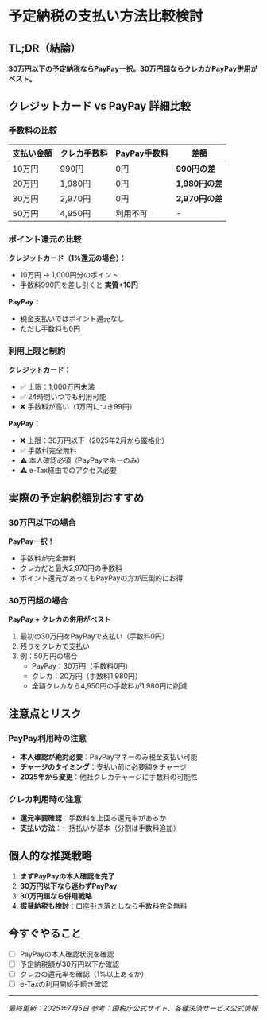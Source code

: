 # 予定納税の支払い方法比較検討

## TL;DR（結論）
**30万円以下の予定納税ならPayPay一択。30万円超ならクレカかPayPay併用がベスト。**

## クレジットカード vs PayPay 詳細比較

### 手数料の比較

| 支払い金額 | クレカ手数料 | PayPay手数料 | 差額 |
|------------|-------------|-------------|------|
| 10万円 | 990円 | 0円 | **990円の差** |
| 20万円 | 1,980円 | 0円 | **1,980円の差** |
| 30万円 | 2,970円 | 0円 | **2,970円の差** |
| 50万円 | 4,950円 | 利用不可 | - |

### ポイント還元の比較

**クレジットカード（1%還元の場合）：**
- 10万円 → 1,000円分のポイント
- 手数料990円を差し引くと **実質+10円**

**PayPay：**
- 税金支払いではポイント還元なし
- ただし手数料も0円

### 利用上限と制約

**クレジットカード：**
- ✅ 上限：1,000万円未満
- ✅ 24時間いつでも利用可能
- ❌ 手数料が高い（1万円につき99円）

**PayPay：**
- ❌ 上限：30万円以下（2025年2月から厳格化）
- ✅ 手数料完全無料
- ⚠️ 本人確認必須（PayPayマネーのみ）
- ⚠️ e-Tax経由でのアクセス必要

## 実際の予定納税額別おすすめ

### 30万円以下の場合
**PayPay一択！**
- 手数料が完全無料
- クレカだと最大2,970円の手数料
- ポイント還元があってもPayPayの方が圧倒的にお得

### 30万円超の場合
**PayPay + クレカの併用がベスト**
1. 最初の30万円をPayPayで支払い（手数料0円）
2. 残りをクレカで支払い
3. 例：50万円の場合
   - PayPay：30万円（手数料0円）
   - クレカ：20万円（手数料1,980円）
   - 全額クレカなら4,950円の手数料が1,980円に削減

## 注意点とリスク

### PayPay利用時の注意
- **本人確認が絶対必要**：PayPayマネーのみ税金支払い可能
- **チャージのタイミング**：支払い前に必要額をチャージ
- **2025年から変更**：他社クレカチャージに手数料の可能性

### クレカ利用時の注意
- **還元率要確認**：手数料を上回る還元率があるか
- **支払い方法**：一括払いが基本（分割は手数料追加）

## 個人的な推奨戦略

1. **まずPayPayの本人確認を完了**
2. **30万円以下なら迷わずPayPay**
3. **30万円超なら併用戦略**
4. **振替納税も検討**：口座引き落としなら手数料完全無料

## 今すぐやること
- [ ] PayPayの本人確認状況を確認
- [ ] 予定納税額が30万円以下か確認
- [ ] クレカの還元率を確認（1%以上あるか）
- [ ] e-Taxの利用開始手続き確認

---
*最終更新：2025年7月5日*
*参考：国税庁公式サイト、各種決済サービス公式情報*
